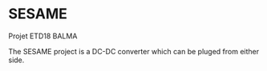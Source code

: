 # SESAME
Projet ETD18 BALMA

The SESAME project is a DC-DC converter which can be pluged from either side.
